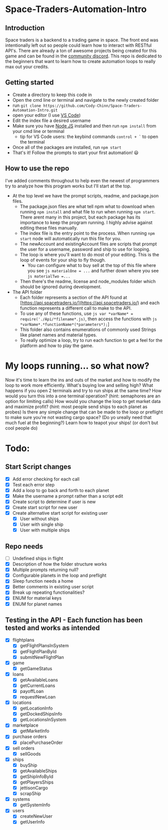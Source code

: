 # Space-Traders-Automation-Intro

## Introduction
Space traders is a backend to a trading game in space. The front end was intentionally left out so people could learn how to interact with RESTful API's. There are already a ton of awesome projects being created for this game and can be found in the [community discord](https://discord.gg/tQcRvx6a). This repo is dedicated to the beginners that want to learn how to create automation loops to really max out your credits.

## Getting started
 - Create a directory to keep this code in
 - Open the cmd line or terminal and navigate to the newly created folder
 - run ```git clone https://github.com/Cody-Chinn/Space-Traders-Automation-Intro.git```
 - open your editor (I use [VS Code](https://code.visualstudio.com/download))
 - Edit the index file a desired username
 - Make sure you have [Node JS](https://nodejs.org/en/download/) installed and then run ```npm install``` from your cmd line or terminal
    - tip for VS Code users: the keybind commands ``` control + ` ``` to open the terminal
 - Once all of the packages are installed, run ```npm start```
 - That's it! Follow the prompts to start your first automation! 😃

## How to use the repo
I've added comments throughout to help even the newest of programmers try to analyze how this program works but I'll start at the top.
- At the top level we have the prompt scripts, readme, and package.json files. 
    - The package.json files are what tell npm what to download when running ```npm install``` and what file to run when running ```npm start```. There arent many in this project, but each package has its importance to keep the program running. I highly advise against editing these files manually.
    - The index file is the entry point to the process. When running ```npm start``` node will automatically run this file for you.
    - The newAccount and existingAccount files are scripts that prompt the user for a username, password and ship to use for looping.
    - The loop is where you'll want to do most of your editing. This is the loop of events for your ship to fly though.
        - You can configure what to buy sell at the top of this file where you see ```js materialOne = ...``` and further down where you see ```js materialTwo =...```
    - Then there's the readme, license and node_modules folder which should be ignored during development.
- The API folder
    - Each folder represents a section of the API found at [https://api.spacetraders.io/](https://api.spacetraders.io/) and each function represents a different call to make to the API.
    - To use any of these functions, use ```js var *varName* = require('./Api/*filename*.js)```, then access the functions with ```js *varName*.*functionName*(*parameters*);```]
    - This folder also contains enumerations of commonly used Strings like planet names and material types.
    - To really optimize a loop, try to run each function to get a feel for the platform and how to play the game.

# My loops running... so what now?
Now it's time to learn the ins and outs of the market and how to modify the loop to work more efficiently. 
What's buying low and selling high? 
What happens if you open 2 terminals and try to run ships at the same time? How would you turn this into a one terminal operation? (hint: semaphores are an option for limiting calls)
How would you change the loop to get market data and maximize profit? (hint: most people send ships to each planet as probes)
Is there any simple change that can be made to the loop or preflight to make sure you're not wasting cargo space? (Do yo ureally need that much fuel at the beginning?)
Learn how to teapot your ships! (or don't but cool people do)

# Todo:
## Start Script changes
- [x] Add error checking for each call
- [x] Test each error step
- [x] Add a loop to go back and forth to each planet
- [x] Make the username a prompt rather than a script edit
- [x] Create script to determine if user is new
- [x] Create start script for new user
- [x] Create alternative start script for existing user
    - [x] User without ships
    - [x] User with single ship
    - [x] User with multiple ships

## Repo needs
- [ ] Undefined ships in flight
- [x] Description of how the folder structure works
- [x] Multiple prompts returning null?
- [x] Configurable planets in the loop and preflight
- [x] Sleep function needs a home
- [x] Better comments in existing user script
- [x] Break up repeating functionalities?
- [x] ENUM for material keys
- [x] ENUM for planet names

## Testing in the API - Each function has been tested and works as intended
- [x] flightplans
    - [x] getFlightPlansInSystem
    - [x] getFlightPlanById
    - [x] submitNewFlightPlan
- [x] game
    - [x] getGameStatus
- [x] loans
    - [x] getAvailableLoans
    - [x] getCurrentLoans
    - [x] payoffLoan
    - [x] requestNewLoan
- [x] locations
    - [x] getLocationInfo
    - [x] getDockedShipsInfo
    - [x] getLocationsInSystem
- [x] marketplace
    - [x] getMarketInfo
- [x] purchase orders
    - [x] placePurchaseOrder
- [x] sell orders
    - [x] sellGoods
- [x] ships
    - [x] buyShip
    - [x] getAvailableShips
    - [x] getShipInfoById
    - [x] getPlayersShips
    - [x] jettisonCargo
    - [x] scrapShip
- [x] systems
    - [x] getSystemInfo
- [x] users
    - [x] createNewUser
    - [x] getUserInfo
